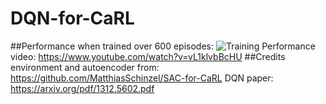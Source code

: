 # DQN-for-CaRL
##Performance
when trained over 600 episodes:
![Training Performance](https://i.imgur.com/HUysRrE.png)
video:
https://www.youtube.com/watch?v=vL1klvbBcHU
##Credits
environment and autoencoder from: https://github.com/MatthiasSchinzel/SAC-for-CaRL
DQN paper: https://arxiv.org/pdf/1312.5602.pdf
